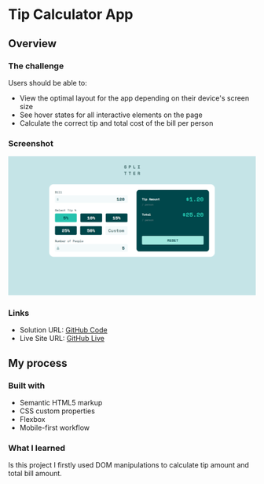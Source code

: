 # Tip Calculator App


## Overview

### The challenge

Users should be able to:

- View the optimal layout for the app depending on their device's screen size
- See hover states for all interactive elements on the page
- Calculate the correct tip and total cost of the bill per person

### Screenshot

![](./img/screenshot.png)


### Links

- Solution URL: [GitHub Code](https://github.com/beqa200/tip-calculator-app)
- Live Site URL: [GitHub Live](https://beqa200.github.io/tip-calculator-app/)

## My process

### Built with

- Semantic HTML5 markup
- CSS custom properties
- Flexbox
- Mobile-first workflow



### What I learned

Is this project I firstly used DOM manipulations to calculate tip amount and total bill amount.





